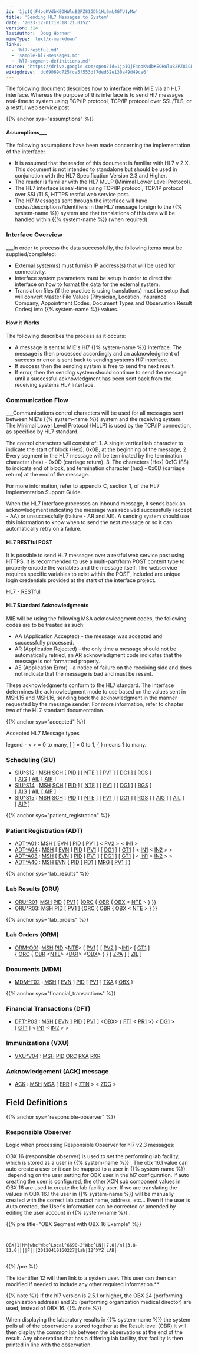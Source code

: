 ```yaml
---
id: '1jpIQjF4ooKVdbKEOHWluB2PZ81GDk1Hi6mL4GTU1yMw'
title: 'Sending HL7 Messages to System'
date: '2023-12-01T19:18:21.015Z'
version: 314
lastAuthor: 'Doug Horner'
mimeType: 'text/x-markdown'
links:
  - 'hl7-restful.md'
  - 'sample-hl7-messages.md'
  - 'hl7-segment-definitions.md'
source: 'https://drive.google.com/open?id=1jpIQjF4ooKVdbKEOHWluB2PZ81GDk1Hi6mL4GTU1yMw'
wikigdrive: 'dd69069d725fca5f553df7ded62e130a49d49ca6'
---
```

The following document describes how to interface with MIE via an HL7 interface. Whereas the purpose of this interface is to send Hl7 messages real-time to system using TCP/IP protocol, TCP/IP protocol over SSL/TLS, or a restful web service post.

{{% anchor sys="assumptions" %}}

#### Assumptions___

The following assumptions have been made concerning the implementation of the interface:

* It is assumed that the reader of this document is familiar with HL7 v 2.X. This document is not intended to standalone but should be used in conjunction with the HL7 Specification Version 2.3 and Higher.
* The reader is familiar with the HL7 MLLP (Minimal Lower Level Protocol).
* The HL7 interface is real-time using TCP/IP protocol, TCP/IP protocol over SSL/TLS, HTTPS restful web service post.
* The Hl7 Messages sent through the interface will have codes/descriptions/identifiers in the HL7 message foreign to the {{% system-name %}} system and that translations of this data will be handled within {{% system-name %}} (when required).

### Interface Overview

___In order to process the data successfully, the following items must be supplied/completed:

* External system(s) must furnish IP address(s) that will be used for connectivity.
* Interface system parameters must be setup in order to direct the interface on how to format the data for the external system.
* Translation files (if the practice is using translations) must be setup that will convert Master File Values (Physician, Location, Insurance Company, Appointment Codes, Document Types and Observation Result Codes) into {{% system-name %}} values.

#### How it Works

The following describes the process as it occurs:

* A message is sent to MIE's Hl7 {{% system-name %}} Interface. The message is then processed accordingly and an acknowledgment of success or error is sent back to sending systems Hl7 interface.
* If success then the sending system is free to send the next result.
* If error, then the sending system should continue to send the message until a successful acknowledgment has been sent back from the receiving systems HL7 Interface.

### Communication Flow

___Communications control characters will be used for all messages sent between MIE's {{% system-name %}} system and the receiving system. The Minimal Lower Level Protocol (MLLP) is used by the TCP/IP connection, as specified by HL7 standard.

The control characters will consist of: 1. A single vertical tab character to indicate the start of block (Hex), 0x0B, at the beginning of the message; 2. Every segment in the HL7 message will be terminated by the termination character (hex) - 0x0D (carriage return). 3. The characters (Hex) 0x1C (FS) to indicate end of block, and termination character (hex) - 0x0D (carriage return) at the end of the message.

For more information, refer to appendix C, section 1, of the HL7 Implementation Support Guide.

When the HL7 Interface processes an inbound message, it sends back an acknowledgment indicating the message was received successfully (accept - AA) or unsuccessfully (failure - AR and AE). A sending system should use this information to know when to send the next message or so it can automatically retry on a failure.

#### HL7 RESTful POST

It is possible to send HL7 messages over a restful web service post using HTTPS. It is recommended to use a multi-part/form POST content type to properly encode the variables and the message itself. The webservice requires specific variables to exist within the POST, included are unique login credentials provided at the start of the interface project.

[HL7 - RESTful](hl7-restful.md)

#### HL7 Standard Acknowledgments

MIE will be using the following MSA acknowledgment codes, the following codes are to be treated as such:

* AA (Application Accepted) - the message was accepted and successfully processed.
* AR (Application Rejected) - the only time a message should not be automatically retried, an AR acknowledgment code indicates that the message is not formatted properly.
* AE (Application Error) - a notice of failure on the receiving side and does not indicate that the message is bad and must be resent.

These acknowledgments conform to the HL7 standard. The interface determines the acknowledgment mode to use based on the values sent in MSH.15 and MSH.16, sending back the acknowledgment in the manner requested by the message sender. For more information, refer to chapter two of the HL7 standard documentation.

{{% anchor sys="accepted" %}}

Accepted HL7 Message types

legend - < > = 0 to many, [ ] = 0 to 1, { } means 1 to many.

### Scheduling (SIU)

* [SIU^S12](sample-hl7-messages.md) : [MSH](hl7-segment-definitions.md) [SCH](hl7-segment-definitions.md) [ [PID](hl7-segment-definitions.md) ] [ [NTE](hl7-segment-definitions.md) ] [ [PV1](hl7-segment-definitions.md) ] [ [DG1](hl7-segment-definitions.md) ] [ [RGS](hl7-segment-definitions.md) ] [ [AIG](hl7-segment-definitions.md) ] [AIL](hl7-segment-definitions.md) [ [AIP](hl7-segment-definitions.md) ]
* [SIU^S14](sample-hl7-messages.md) : [MSH](hl7-segment-definitions.md) [SCH](hl7-segment-definitions.md) [ [PID](hl7-segment-definitions.md) ] [ [NTE](hl7-segment-definitions.md) ] [ [PV1](hl7-segment-definitions.md) ] [ [DG1](hl7-segment-definitions.md) ] [ [RGS](hl7-segment-definitions.md) ] [ [AIG](hl7-segment-definitions.md) ] [AIL](hl7-segment-definitions.md) [ [AIP](hl7-segment-definitions.md) ]
* [SIU^S15](sample-hl7-messages.md) : [MSH](hl7-segment-definitions.md) [SCH](hl7-segment-definitions.md) [ [PID](hl7-segment-definitions.md) ] [ [NTE](hl7-segment-definitions.md) ] [ [PV1](hl7-segment-definitions.md) ] [ [DG1](hl7-segment-definitions.md) ] [ [RGS](hl7-segment-definitions.md) ] [ [AIG](hl7-segment-definitions.md) ] [ [AIL](hl7-segment-definitions.md) ] [ [AIP](hl7-segment-definitions.md) ]

{{% anchor sys="patient_registration" %}}

### Patient Registration (ADT)

* [ADT^A01](sample-hl7-messages.md) : [MSH](hl7-segment-definitions.md) [ [EVN](hl7-segment-definitions.md) ] [PID](hl7-segment-definitions.md) [ [PV1](hl7-segment-definitions.md) ] < [PV2](hl7-segment-definitions.md) > < [IN1](hl7-segment-definitions.md) >
* [ADT^A04](sample-hl7-messages.md) : [MSH](hl7-segment-definitions.md) [ [EVN](hl7-segment-definitions.md) ] [PID](hl7-segment-definitions.md) [ [PV1](hl7-segment-definitions.md) ] [ [DG1](hl7-segment-definitions.md) ] [ [GT1](hl7-segment-definitions.md) ] < [IN1](hl7-segment-definitions.md) < [IN2](hl7-segment-definitions.md) > >
* [ADT^A08](sample-hl7-messages.md) : [MSH](hl7-segment-definitions.md) [ [EVN](hl7-segment-definitions.md) ] [PID](hl7-segment-definitions.md) [ [PV1](hl7-segment-definitions.md) ] [ [DG1](hl7-segment-definitions.md) ] [ [GT1](hl7-segment-definitions.md) ] < [IN1](hl7-segment-definitions.md) < [IN2](hl7-segment-definitions.md) > >
* [ADT^A40](sample-hl7-messages.md) : [MSH](hl7-segment-definitions.md) [EVN](hl7-segment-definitions.md) { [PID](hl7-segment-definitions.md) [ [PD1](hl7-segment-definitions.md) ] [MRG](hl7-segment-definitions.md) [ [PV1](hl7-segment-definitions.md) ] }

{{% anchor sys="lab_results" %}}

### Lab Results (ORU)

* [ORU^R01](sample-hl7-messages.md): [MSH](hl7-segment-definitions.md) [PID](hl7-segment-definitions.md) [ [PV1](hl7-segment-definitions.md) ] {[ORC](hl7-segment-definitions.md) { [OBR](hl7-segment-definitions.md) { [OBX](hl7-segment-definitions.md) < [NTE](hl7-segment-definitions.md) > } }}
* [ORU^R03](sample-hl7-messages.md): [MSH](hl7-segment-definitions.md) [PID](hl7-segment-definitions.md) [ [PV1](hl7-segment-definitions.md) ] {[ORC](hl7-segment-definitions.md) { [OBR](hl7-segment-definitions.md) { [OBX](hl7-segment-definitions.md) < [NTE](hl7-segment-definitions.md) > } }}

{{% anchor sys="lab_orders" %}}

### Lab Orders (ORM)

* [ORM^O01](sample-hl7-messages.md): [MSH](hl7-segment-definitions.md) [PID](hl7-segment-definitions.md) <[NTE](hl7-segment-definitions.md)> [ [PV1](hl7-segment-definitions.md) ] [ [PV2](hl7-segment-definitions.md) ] <[IN1](hl7-segment-definitions.md)> [ [GT1](hl7-segment-definitions.md) ] { [ORC](hl7-segment-definitions.md) { [OBR](hl7-segment-definitions.md) <[NTE](hl7-segment-definitions.md)> <[DG1](hl7-segment-definitions.md)> <[OBX](hl7-segment-definitions.md)> } } [ [ZPA](hl7-segment-definitions.md) ] [ [ZIL](hl7-segment-definitions.md) ]

### Documents (MDM)

* [MDM^T02](sample-hl7-messages.md) : [MSH](hl7-segment-definitions.md) [ [EVN](hl7-segment-definitions.md) ] [PID](hl7-segment-definitions.md) [ [PV1](hl7-segment-definitions.md) ] [TXA](hl7-segment-definitions.md) { [OBX](hl7-segment-definitions.md) }

{{% anchor sys="financial_transactions" %}}

### Financial Transactions (DFT)

* [DFT^P03](sample-hl7-messages.md) : [MSH](hl7-segment-definitions.md) [ [EVN](hl7-segment-definitions.md) ] [PID](hl7-segment-definitions.md) [ [PV1](hl7-segment-definitions.md) ] <[OBX](hl7-segment-definitions.md)> { [FT1](hl7-segment-definitions.md) < [PR1](hl7-segment-definitions.md) >} < [DG1](hl7-segment-definitions.md) > [ [GT1](hl7-segment-definitions.md) ] < [IN1](hl7-segment-definitions.md) < [IN2](hl7-segment-definitions.md) > >

### Immunizations (VXU)

* [VXU^](sample-hl7-messages.md)[V04](sample-hl7-messages.md) : [MSH](hl7-segment-definitions.md) [PID](hl7-segment-definitions.md) [ORC](hl7-segment-definitions.md) [RXA](hl7-segment-definitions.md) [RXR](hl7-segment-definitions.md)

### Acknowledgement (ACK) message

* [ACK](sample-hl7-messages.md) : [MSH](hl7-segment-definitions.md) [MSA](hl7-segment-definitions.md) [ [ERR](hl7-segment-definitions.md) ] < [ZTN](hl7-segment-definitions.md) > < [ZDG](hl7-segment-definitions.md) >

## Field Definitions

{{% anchor sys="responsible-observer" %}}

### Responsible Observer

Logic when processing Responsible Observer for hl7 v2.3 messages:

OBX 16 (responsible observer) is used to set the performing lab facility, which is stored as a user in {{% system-name %}} . The obx 16.1 value can auto create a user or it can be mapped to a user in {{% system-name %}}  depending on the user setting for OBX user in the hl7 configuration. If auto creating the user is configured, the other XCN sub component values in OBX 16 are used to create the lab facility user. If we are translating the values in OBX 16.1 the user in {{% system-name %}} will be manually created with the correct lab contact name, address, etc... Even if the user is Auto created, the User's information can be corrected or amended by editing the user account in {{% system-name %}} .

{{% pre title="OBX Segment with OBX 16 Example" %}}
```


OBX|1|NM|wbc^Wbc^Local^6690-2^Wbc^LN||7.0|/nl|3.8-11.0||||F|||20120410160227|lab|12^XYZ LAB|


```
{{% /pre %}}

The identifier 12 will then link to a system user. This user can then can modified if needed to include any other required information.**

{{% note %}}
If the hl7 version is 2.5.1 or higher, the OBX 24 (performing organization address) and 25 (performing organization medical director) are used, instead of OBX 16.
{{% /note %}}

When displaying the laboratory results in {{% system-name %}} the system polls all of the observations stored together at the Result level (OBR) it will then display the common lab between the observations at the end of the result. Any observation that has a differing lab facility, that facility is then printed in line with the observation.
